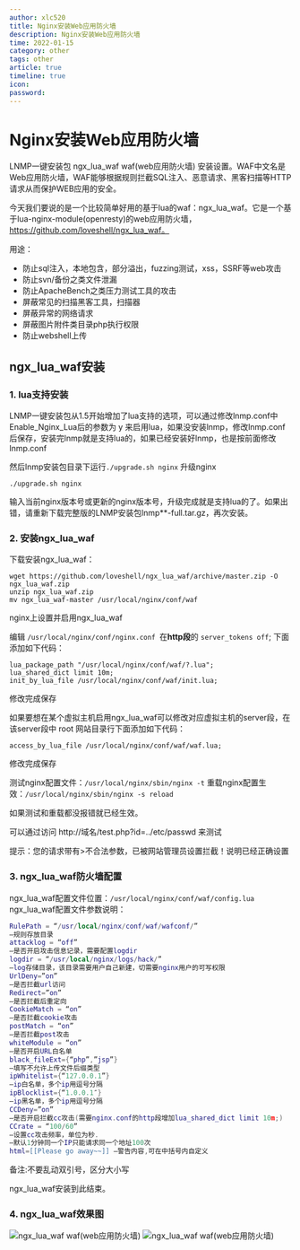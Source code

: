 ```yaml
---
author: xlc520
title: Nginx安装Web应用防火墙
description: Nginx安装Web应用防火墙
time: 2022-01-15
category: other
tags: other
article: true
timeline: true
icon: 
password: 
---
```

# Nginx安装Web应用防火墙

LNMP一键安装包 ngx_lua_waf waf(web应用防火墙) 安装设置。WAF中文名是Web应用防火墙，WAF能够根据规则拦截SQL注入、恶意请求、黑客扫描等HTTP请求从而保护WEB应用的安全。

今天我们要说的是一个比较简单好用的基于lua的waf：ngx_lua_waf。它是一个基于lua-nginx-module(openresty)的web应用防火墙，https://github.com/loveshell/ngx_lua_waf。

用途：

- 防止sql注入，本地包含，部分溢出，fuzzing测试，xss，SSRF等web攻击
- 防止svn/备份之类文件泄漏
- 防止ApacheBench之类压力测试工具的攻击
- 屏蔽常见的扫描黑客工具，扫描器
- 屏蔽异常的网络请求
- 屏蔽图片附件类目录php执行权限
- 防止webshell上传

## ngx_lua_waf安装

### 1. lua支持安装

LNMP一键安装包从1.5开始增加了lua支持的选项，可以通过修改lnmp.conf中Enable_Nginx_Lua后的参数为 y 来启用lua，如果没安装lnmp，修改lnmp.conf后保存，安装完lnmp就是支持lua的，如果已经安装好lnmp，也是按前面修改lnmp.conf

然后lnmp安装包目录下运行`./upgrade.sh nginx` 升级nginx

```
./upgrade.sh nginx
```

输入当前nginx版本号或更新的nginx版本号，升级完成就是支持lua的了。如果出错，请重新下载完整版的LNMP安装包lnmp**-full.tar.gz，再次安装。

### 2. 安装ngx_lua_waf

下载安装ngx_lua_waf：

```
wget https://github.com/loveshell/ngx_lua_waf/archive/master.zip -O ngx_lua_waf.zip
unzip ngx_lua_waf.zip
mv ngx_lua_waf-master /usr/local/nginx/conf/waf
```

nginx上设置并启用ngx_lua_waf

编辑 `/usr/local/nginx/conf/nginx.conf `在**http段**的 `server_tokens off`; 下面添加如下代码：

```
lua_package_path "/usr/local/nginx/conf/waf/?.lua";
lua_shared_dict limit 10m;
init_by_lua_file /usr/local/nginx/conf/waf/init.lua;
```

修改完成保存

如果要想在某个虚拟主机启用ngx_lua_waf可以修改对应虚拟主机的server段，在该server段中 root 网站目录行下面添加如下代码：

```
access_by_lua_file /usr/local/nginx/conf/waf/waf.lua;
```

修改完成保存

测试nginx配置文件：`/usr/local/nginx/sbin/nginx -t`
重载nginx配置生效：`/usr/local/nginx/sbin/nginx -s reload`

如果测试和重载都没报错就已经生效。

可以通过访问 http://域名/test.php?id=../etc/passwd 来测试

提示：您的请求带有>不合法参数，已被网站管理员设置拦截！说明已经正确设置

### 3. ngx_lua_waf防火墙配置

ngx_lua_waf配置文件位置：`/usr/local/nginx/conf/waf/config.lua`
ngx_lua_waf配置文件参数说明：

```lua
RulePath = “/usr/local/nginx/conf/waf/wafconf/”
–规则存放目录
attacklog = “off”
–是否开启攻击信息记录，需要配置logdir
logdir = “/usr/local/nginx/logs/hack/”
–log存储目录，该目录需要用户自己新建，切需要nginx用户的可写权限
UrlDeny=”on”
–是否拦截url访问
Redirect=”on”
–是否拦截后重定向
CookieMatch = “on”
–是否拦截cookie攻击
postMatch = “on”
–是否拦截post攻击
whiteModule = “on”
–是否开启URL白名单
black_fileExt={“php”,”jsp”}
–填写不允许上传文件后缀类型
ipWhitelist={“127.0.0.1”}
–ip白名单，多个ip用逗号分隔
ipBlocklist={“1.0.0.1″}
–ip黑名单，多个ip用逗号分隔
CCDeny=”on”
–是否开启拦截cc攻击(需要nginx.conf的http段增加lua_shared_dict limit 10m;)
CCrate = “100/60”
–设置cc攻击频率，单位为秒.
–默认1分钟同一个IP只能请求同一个地址100次
html=[[Please go away~~]] –警告内容,可在中括号内自定义
```

备注:不要乱动双引号，区分大小写

ngx_lua_waf安装到此结束。

### 4. ngx_lua_waf效果图

![ngx_lua_waf waf(web应用防火墙)](https://cdn.jsdelivr.net/gh/xlc520/MyImage/MdImg/ngcb15.jpg)
![ngx_lua_waf waf(web应用防火墙)](https://cdn.jsdelivr.net/gh/xlc520/MyImage/MdImg/ngcb15-16419157753881.jpg)

